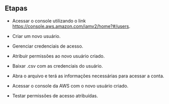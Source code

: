 ## Etapas

 - Acessar o console utilizando o link https://console.aws.amazon.com/iamv2/home?#/users.

 - Criar um novo usuário.

 - Gerenciar credenciais de acesso.

 - Atribuir permissões ao novo usuário criado.

 - Baixar .csv com as credenciais do usuário.

 - Abra o arquivo e terá as informações necessárias para acessar a conta.

 - Acessar o console da AWS com o novo usuário criado.

 - Testar permissões de acesso atribuídas.